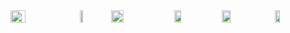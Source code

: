 <div style="display: flex;">


<img width=22% src=https://octodex.github.com/images/spidertocat.png />


<img width=10% src=https://octodex.github.com/images/daftpunktocat-thomas.gif />
<img width=20% src=https://octodex.github.com/images/daftpunktocat-guy.gif />

<img width=15% src=https://octodex.github.com/images/daftpunktocat-thomas.gif />
<img width=17% src=https://octodex.github.com/images/goretocat.png />

<img width=12% src=https://octodex.github.com/images/daftpunktocat-thomas.gif />

</div>
